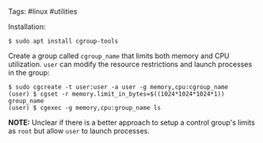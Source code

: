 Tags: #linux #utilities 

Installation:
```shell
$ sudo apt install cgroup-tools
```

Create a group called `cgroup_name` that limits both memory and CPU utilization.  `user` can modify the resource restrictions and launch processes in the group:
```shell
$ sudo cgcreate -t user:user -a user -g memory,cpu:cgroup_name
(user) $ cgset -r memory.limit_in_bytes=$((1024*1024*1024*1)) group_name
(user) $ cgexec -g memory,cpu:group_name ls
```

**NOTE:** Unclear if there is a better approach to setup a control group's limits as `root`  but allow `user` to launch processes.